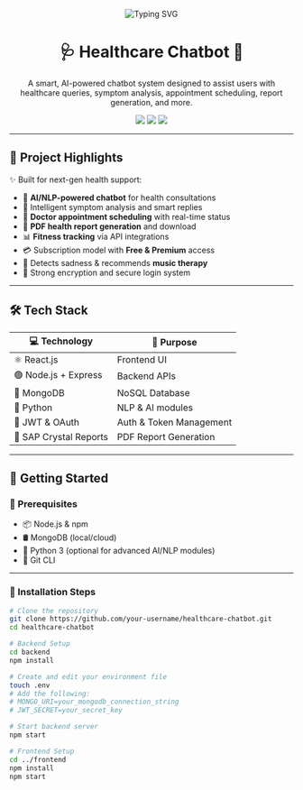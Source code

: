 <!-- Typing SVG animation -->
<p align="center">
  <img src="https://readme-typing-svg.herokuapp.com?font=Fira+Code&size=24&pause=1000&center=true&vCenter=true&width=435&lines=Welcome+to+Healthcare+Chatbot!;AI-powered+24%2F7+Health+Support;Chat+%7C+Track+%7C+Relax" alt="Typing SVG" />
</p>

<h1 align="center">🩺 Healthcare Chatbot 💬</h1>

<p align="center">
  A smart, AI-powered chatbot system designed to assist users with healthcare queries, symptom analysis, appointment scheduling, report generation, and more.
</p>

<p align="center">
  <img src="https://img.shields.io/badge/Tech-Stack-blueviolet?style=for-the-badge"/>
  <img src="https://img.shields.io/badge/License-MIT-yellow?style=for-the-badge"/>
  <img src="https://img.shields.io/badge/Status-Completed-brightgreen?style=for-the-badge"/>
</p>

---

## 📌 Project Highlights

✨ Built for next-gen health support:

- 🤖 **AI/NLP-powered chatbot** for health consultations  
- 📝 Intelligent symptom analysis and smart replies  
- 📅 **Doctor appointment scheduling** with real-time status  
- 📄 **PDF health report generation** and download  
- 📊 **Fitness tracking** via API integrations  
- 💳 Subscription model with **Free & Premium** access  
- 🎵 Detects sadness & recommends **music therapy**  
- 🔐 Strong encryption and secure login system  

---

## 🛠️ Tech Stack

| 💻 Technology         | 📌 Purpose                              |
|----------------------|------------------------------------------|
| ⚛️ React.js           | Frontend UI                             |
| 🟢 Node.js + Express  | Backend APIs                            |
| 🍃 MongoDB            | NoSQL Database                          |
| 🐍 Python             | NLP & AI modules                        |
| 🔑 JWT & OAuth        | Auth & Token Management                 |
| 📄 SAP Crystal Reports| PDF Report Generation                  |

---

## 🚀 Getting Started

### 🔧 Prerequisites

- 📦 Node.js & npm  
- 🛢️ MongoDB (local/cloud)  
- 🐍 Python 3 (optional for advanced AI/NLP modules)  
- 🧰 Git CLI  

---

### 🧩 Installation Steps

```bash
# Clone the repository
git clone https://github.com/your-username/healthcare-chatbot.git
cd healthcare-chatbot

# Backend Setup
cd backend
npm install

# Create and edit your environment file
touch .env
# Add the following:
# MONGO_URI=your_mongodb_connection_string
# JWT_SECRET=your_secret_key

# Start backend server
npm start

# Frontend Setup
cd ../frontend
npm install
npm start
